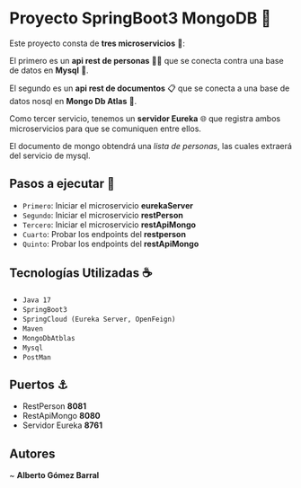 
# Proyecto SpringBoot3 MongoDB 📁


Este proyecto consta de **tres microservicios** 🚀:

El primero es un **api rest de personas** 🧑🏽 que se conecta contra una base de datos en **Mysql** 🦈.

El segundo es un **api rest de documentos** 📋 que se conecta a una base de datos nosql en **Mongo Db Atlas** 🦖. 

Como tercer servicio, tenemos un **servidor Eureka** 🌐 que registra ambos microservicios para que se comuniquen entre ellos.

El documento de mongo obtendrá una _lista de personas_, las cuales extraerá del servicio de mysql.


## Pasos a ejecutar  🔧

- `Primero`: Iniciar el microservicio **eurekaServer**
- `Segundo`:  Iniciar el microservicio **restPerson**
- `Tercero`:  Iniciar el microservicio  **restApiMongo**
-  `Cuarto`:   Probar los endpoints del  **restperson**
-  `Quinto`:   Probar los endpoints del  **restApiMongo**

  ## Tecnologías Utilizadas ☕

  - `Java 17`
  - `SpringBoot3`
  - `SpringCloud (Eureka Server, OpenFeign)`
  - `Maven`
  - `MongoDbAtblas`
  - `Mysql`
  - `PostMan`

## Puertos ⚓

- RestPerson **8081** 
- RestApiMongo **8080**
- Servidor Eureka **8761**

## Autores 

 ~ **Alberto Gómez Barral**



